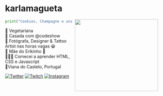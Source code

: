 # karlamagueta

<img align="right" width="274" height="237" src="https://media.giphy.com/media/CoWGqp7Q7mx8c/giphy.gif">

```python
print("Cookies, Champagne e uns codiguis!") 

```
🥑 Vegetariana   
💍 Casada com @codeshow    
📸 Fotógrafa, Designer & Tattoo Artist nas horas vagas 😀    
👶 Mãe do Erikinho 💓  
👩🏼‍💻 Comecei a aprender HTML, CSS e Javascript <br>
📍Viana do Castelo, Portugal

[![Twitter](https://img.shields.io/badge/%F0%9F%A6%84-Twitter-00ccff)](https://twitter.com/karlamagueta) 
[![Twitch](https://img.shields.io/badge/%F0%9F%A6%84-Twitch-blueviolet)](https://www.twitch.tv/karlamag) 
[![Instagram](https://img.shields.io/badge/%F0%9F%A6%84-Instagram-ff69b4)](https://www.instagram.com/karlamagueta/)  
